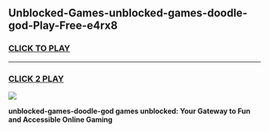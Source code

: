 
## Unblocked-Games-unblocked-games-doodle-god-Play-Free-e4rx8
<h3>
<a href="https://premium76.site?title=unblocked-games-doodle-god&ref=19M">CLICK TO PLAY</a></h3>
<hr>

<h3>
<a href="https://premium76.site?title=unblocked-games-doodle-god&ref=19M">CLICK 2 PLAY</a>
  
</h3>

<a href="https://premium76.site?title=unblocked-games-doodle-god&ref=19M"><img src="https://clearcache.store/games.png"></a>


**unblocked-games-doodle-god games unblocked: Your Gateway to Fun and Accessible Online Gaming**
